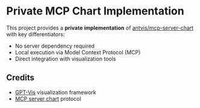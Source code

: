 # Private MCP Chart Implementation

This project provides a **private implementation** of [antvis/mcp-server-chart](https://github.com/antvis/mcp-server-chart) with key differentiators:

- No server dependency required
- Local execution via Model Context Protocol (MCP)
- Direct integration with visualization tools

## Credits

- [GPT-Vis](https://github.com/antvis/GPT-Vis) visualization framework
- [MCP server chart](https://github.com/antvis/mcp-server-chart) protocol
